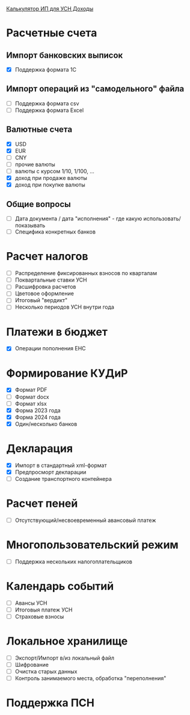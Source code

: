 [Калькулятор ИП для УСН Доходы](https://falconandy.github.io/tax-calculator/)

# Расчетные счета

## Импорт банковских выписок

- [x] Поддержка формата 1С

## Импорт операций из "самодельного" файла

- [ ] Поддержка формата csv
- [ ] Поддержка формата Excel

## Валютные счета

- [x] USD
- [x] EUR
- [ ] CNY
- [ ] прочие валюты
- [ ] валюты с курсом 1/10, 1/100, ...
- [x] доход при продаже валюты
- [x] доход при покупке валюты

## Общие вопросы

- [ ] Дата документа / дата "исполнения" - где какую использовать/показывать
- [ ] Специфика конкретных банков

# Расчет налогов

- [ ] Распределение фиксированных взносов по кварталам
- [ ] Поквартальные ставки УСН
- [ ] Расшифровка расчетов
- [ ] Цветовое оформление
- [ ] Итоговый "вердикт"
- [ ] Несколько периодов УСН внутри года

# Платежи в бюджет

- [x] Операции пополнения ЕНС

# Формирование КУДиР

- [x] Формат PDF
- [ ] Формат docx
- [ ] Формат xlsx
- [x] Форма 2023 года
- [x] Форма 2024 года
- [x] Один/несколько банков

# Декларация

- [x] Импорт в стандартный xml-формат
- [x] Предпросморт декларации
- [ ] Создание транспортного контейнера

# Расчет пеней

- [ ] Отсутствующий/несвоевременный авансовый платеж

# Многопользовательский режим

- [ ] Поддержка нескольких налогоплательщиков

# Календарь событий

- [ ] Авансы УСН
- [ ] Итоговыя платеж УСН
- [ ] Страховые взносы

# Локальное хранилище

- [ ] Экспорт/Импорт в/из локальный файл
- [ ] Шифрование
- [ ] Очистка старых данных
- [ ] Контроль занимаемого места, обработка "переполнения"

# Поддержка ПСН
